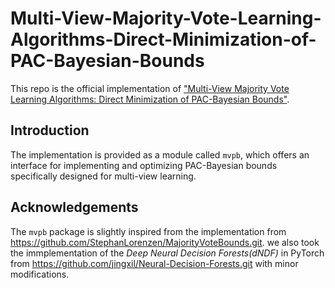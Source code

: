 # Multi-View-Majority-Vote-Learning-Algorithms-Direct-Minimization-of-PAC-Bayesian-Bounds

This repo is the official implementation of ["Multi-View Majority Vote Learning Algorithms: Direct Minimization of PAC-Bayesian Bounds"](https://github.com/adidi24/Multi-View-Majority-Vote-Learning-Algorithms-Direct-Minimization-of-PAC-Bayesian-Bounds.git).

## Introduction

The implementation is provided as a module called `mvpb`, which offers an interface for implementing and optimizing PAC-Bayesian bounds specifically designed for multi-view learning.

## Acknowledgements

The `mvpb` package is slightly inspired from the implementation from <https://github.com/StephanLorenzen/MajorityVoteBounds.git>. we also took the immplementation of the *Deep Neural Decision Forests(dNDF)* in PyTorch from <https://github.com/jingxil/Neural-Decision-Forests.git> with minor modifications.
